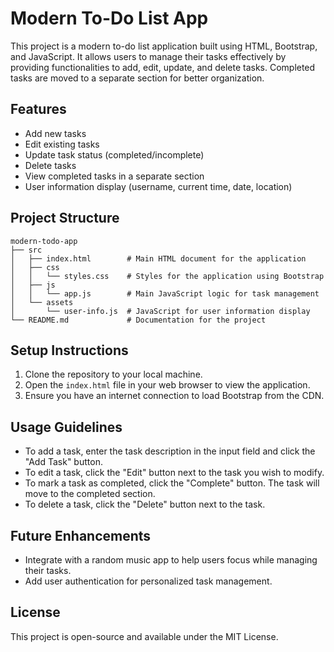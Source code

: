 # Modern To-Do List App

This project is a modern to-do list application built using HTML, Bootstrap, and JavaScript. It allows users to manage their tasks effectively by providing functionalities to add, edit, update, and delete tasks. Completed tasks are moved to a separate section for better organization.

## Features

- Add new tasks
- Edit existing tasks
- Update task status (completed/incomplete)
- Delete tasks
- View completed tasks in a separate section
- User information display (username, current time, date, location)

## Project Structure

```
modern-todo-app
├── src
│   ├── index.html        # Main HTML document for the application
│   ├── css
│   │   └── styles.css    # Styles for the application using Bootstrap
│   ├── js
│   │   └── app.js        # Main JavaScript logic for task management
│   └── assets
│       └── user-info.js  # JavaScript for user information display
└── README.md             # Documentation for the project
```

## Setup Instructions

1. Clone the repository to your local machine.
2. Open the `index.html` file in your web browser to view the application.
3. Ensure you have an internet connection to load Bootstrap from the CDN.

## Usage Guidelines

- To add a task, enter the task description in the input field and click the "Add Task" button.
- To edit a task, click the "Edit" button next to the task you wish to modify.
- To mark a task as completed, click the "Complete" button. The task will move to the completed section.
- To delete a task, click the "Delete" button next to the task.

## Future Enhancements

- Integrate with a random music app to help users focus while managing their tasks.
- Add user authentication for personalized task management.

## License

This project is open-source and available under the MIT License.